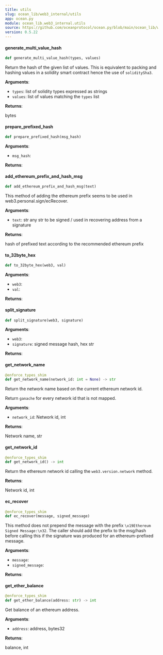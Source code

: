 ```yaml
---
title: utils
slug: ocean_lib/web3_internal/utils
app: ocean.py
module: ocean_lib.web3_internal.utils
source: https://github.com/oceanprotocol/ocean.py/blob/main/ocean_lib/web3_internal/utils.py
version: 0.5.22
---
```

#### generate\_multi\_value\_hash

```python
def generate_multi_value_hash(types, values)
```

Return the hash of the given list of values.
This is equivalent to packing and hashing values in a solidity smart contract
hence the use of `soliditySha3`.

**Arguments**:

- `types`: list of solidity types expressed as strings
- `values`: list of values matching the `types` list

**Returns**:

bytes

#### prepare\_prefixed\_hash

```python
def prepare_prefixed_hash(msg_hash)
```

**Arguments**:

- `msg_hash`: 

**Returns**:



#### add\_ethereum\_prefix\_and\_hash\_msg

```python
def add_ethereum_prefix_and_hash_msg(text)
```

This method of adding the ethereum prefix seems to be used in web3.personal.sign/ecRecover.

**Arguments**:

- `text`: str any str to be signed / used in recovering address from a signature

**Returns**:

hash of prefixed text according to the recommended ethereum prefix

#### to\_32byte\_hex

```python
def to_32byte_hex(web3, val)
```

**Arguments**:

- `web3`: 
- `val`: 

**Returns**:



#### split\_signature

```python
def split_signature(web3, signature)
```

**Arguments**:

- `web3`: 
- `signature`: signed message hash, hex str

**Returns**:



#### get\_network\_name

```python
@enforce_types_shim
def get_network_name(network_id: int = None) -> str
```

Return the network name based on the current ethereum network id.

Return `ganache` for every network id that is not mapped.

**Arguments**:

- `network_id`: Network id, int

**Returns**:

Network name, str

#### get\_network\_id

```python
@enforce_types_shim
def get_network_id() -> int
```

Return the ethereum network id calling the `web3.version.network` method.

**Returns**:

Network id, int

#### ec\_recover

```python
@enforce_types_shim
def ec_recover(message, signed_message)
```

This method does not prepend the message with the prefix `\x19Ethereum Signed Message:\n32`.
The caller should add the prefix to the msg/hash before calling this if the signature was
produced for an ethereum-prefixed message.

**Arguments**:

- `message`: 
- `signed_message`: 

**Returns**:



#### get\_ether\_balance

```python
@enforce_types_shim
def get_ether_balance(address: str) -> int
```

Get balance of an ethereum address.

**Arguments**:

- `address`: address, bytes32

**Returns**:

balance, int


